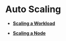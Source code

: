 # Auto Scaling<a name="cce_01_0207"></a>

-   **[Scaling a Workload](scaling-a-workload-01.md)**  

-   **[Scaling a Node](scaling-a-node.md)**  


